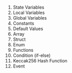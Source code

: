 1. State Variables
2. Local Variables
3. Global Variables
4. Constants
5. Default Values
6. Array
7. Struct
8. Enum
9. Functions
10. Condition (if-else)
11. Keccak256 Hash Function
12. Event
